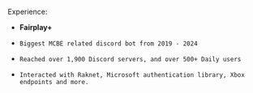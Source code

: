 Experience: 

- **Fairplay+**
-     Biggest MCBE related discord bot from 2019 - 2024
-     Reached over 1,900 Discord servers, and over 500+ Daily users
-     Interacted with Raknet, Microsoft authentication library, Xbox endpoints and more.
